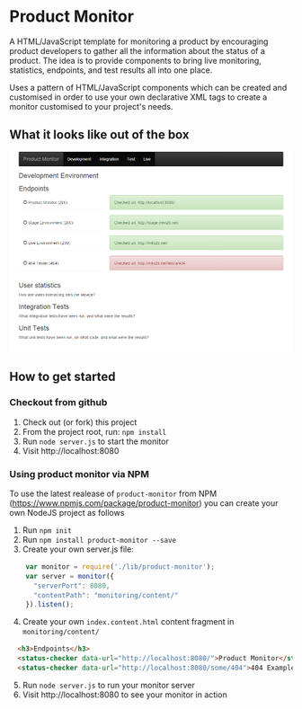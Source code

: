 Product Monitor
===============

A HTML/JavaScript template for monitoring a product by encouraging product developers to gather all the information about the status of a product. The idea is to provide components to bring live monitoring, statistics, endpoints, and test results all into one place.

Uses a pattern of HTML/JavaScript components which can be created and customised in order to use your own declarative XML tags to create a monitor customised to your project's needs.

What it looks like out of the box
---------------------------------

![Product Monitor Example](images/product-monitor-example.png)

How to get started
------------------

### Checkout from github

1.	Check out (or fork) this project
2.	From the project root, run: `npm install`
3.	Run `node server.js` to start the monitor
4.	Visit http://localhost:8080

### Using product monitor via NPM

To use the latest realease of `product-monitor` from NPM (https://www.npmjs.com/package/product-monitor) you can create your own NodeJS project as follows
1. Run `npm init`
2. Run `npm install product-monitor --save`
3. Create your own server.js file:
```js
    var monitor = require('./lib/product-monitor');
    var server = monitor({
      "serverPort": 8080,
      "contentPath": "monitoring/content/"
    }).listen();
```
4.	Create your own `index.content.html` content fragment in `monitoring/content/`
```html
  <h3>Endpoints</h3>
  <status-checker data-url="http://localhost:8080/">Product Monitor</status-checker>
  <status-checker data-url="http://localhost:8080/some/404">404 Example</status-checker>
```
5.	Run `node server.js` to run your monitor server
6.	Visit http://localhost:8080 to see your monitor in action
